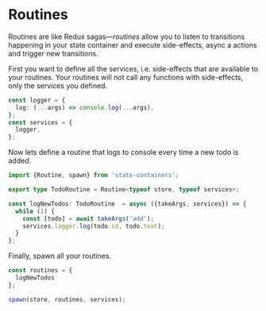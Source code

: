 # Routines

Routines are like Redux sagas&mdash;*routines* allow you to listen to transitions happening
in your state container and execute side-effects, async a actions and trigger new 
transitions.

First you want to define all the services, i.e. side-effects that are available to
your routines. Your routines will not call any functions with side-effects, only
the services you defined.

```ts
const logger = {
  log: (...args) => console.log(...args),
};
const services = {
  logger,
};
```

Now lets define a routine that logs to console every time a new todo is added.

```ts
import {Routine, spawn} from 'state-containers';

export type TodoRoutine = Routine<typeof store, typeof services>;

const logNewTodos: TodoRoutine  = async ({takeArgs, services}) => {
  while (1) {
    const [todo] = await takeArgs('add');
    services.logger.log(todo.id, todo.text);
  }
};
```

Finally, spawn all your routines.

```ts
const routines = {
  logNewTodos
};

spawn(store, routines, services);
```
